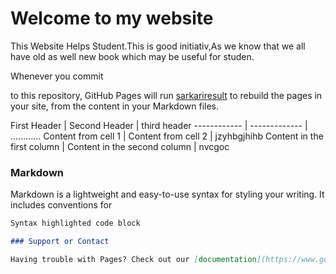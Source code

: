 # Welcome to my website

 This Website Helps Student.This is good initiativ,As we know that we all have old as well new book which may be useful for studen.  

Whenever you commit 

to this repository, GitHub Pages will run [sarkariresult](http://cbseresults.nic.in/class10/class10th19.htm) to rebuild the pages in your site, from the content in your Markdown files.

First Header | Second Header | third header
------------ | ------------- | ............
Content from cell 1 | Content from cell 2 | jzyhbgjhihb
Content in the first column | Content in the second column | nvcgoc 

### Markdown

Markdown is a lightweight and easy-to-use syntax for styling your writing. It includes conventions for

```markdown
Syntax highlighted code block

### Support or Contact

Having trouble with Pages? Check out our [documentation](https://www.google.com/) or [contact support](https://github.com/contact) and we’ll help you sort it out.
